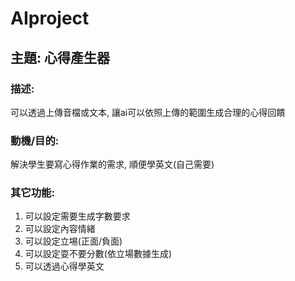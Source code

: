 # AIproject

## 主題: 心得產生器
### 描述: 
可以透過上傳音檔或文本, 讓ai可以依照上傳的範圍生成合理的心得回饋
### 動機/目的:
解決學生要寫心得作業的需求, 順便學英文(自己需要)
### 其它功能:
1. 可以設定需要生成字數要求
2. 可以設定內容情緒
3. 可以設定立埸(正面/負面)
4. 可以設定耍不要分數(依立場數據生成)
5. 可以透過心得學英文


